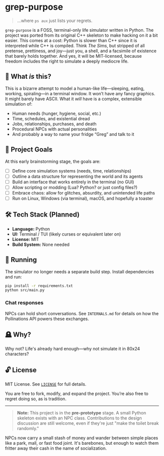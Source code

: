 # grep-purpose

> ...where `ps aux` just lists your regrets.

`grep-purpose` is a FOSS, terminal-only life simulator written in Python. The project was ported from its original C++ skeleton to make hacking on it a bit easier. This comes at a cost: Python is slower than C++ since it is interpreted while C++ is compiled. Think *The Sims*, but stripped of all pretense, prettiness, and joy—just you, a shell, and a facsimile of existence that barely holds together. And yes, it will be MIT-licensed, because freedom includes the right to simulate a deeply mediocre life.

## 🧠 What *is* this?

This is a bizarre attempt to model a human-like life—sleeping, eating, working, spiraling—in a terminal window. It won’t have any fancy graphics. It might barely have ASCII. What it *will* have is a complex, extensible simulation of:

- Human needs (hunger, hygiene, social, etc.)
- Time, schedules, and existential dread
- Jobs, relationships, purchases, and death
- Procedural NPCs with actual personalities
- And probably a way to name your fridge “Greg” and talk to it

## 🎯 Project Goals

At this early brainstorming stage, the goals are:

- [ ] Define core simulation systems (needs, time, relationships)
- [ ] Outline a data structure for representing the world and its agents
- [ ] Build an interface that works entirely in the terminal (no GUI)
- [ ] Allow scripting or modding (Lua? Python? or just config files?)
- [ ] Embrace chaos: allow for glitches, absurdity, and unintended life paths
- [ ] Run on Linux, Windows (via terminal), macOS, and hopefully a toaster

## 🛠️ Tech Stack (Planned)

- **Language:** Python
- **UI:** Terminal / TUI (likely curses or equivalent later on)
- **License:** MIT
- **Build System:** None needed

## 🔧 Running

The simulator no longer needs a separate build step. Install dependencies and
run:

```bash
pip install -r requirements.txt
python src/main.py
```

### Chat responses

NPCs can hold short conversations. See `INTERNALS.md` for details on how
the Pollinations API powers these exchanges.

## 🪦 Why?

Why not? Life's already hard enough—why not simulate it in 80x24 characters?

## 🔓 License

MIT License. See [`LICENSE`](LICENSE) for full details.

You are free to fork, modify, and expand the project. You’re also free to regret doing so, as is tradition.

---

> **Note:** This project is in the **pre-prototype** stage. A small Python skeleton exists with an NPC class. Contributions to the design discussion are still welcome, even if they're just "make the toilet break randomly."

NPCs now carry a small stash of money and wander between simple places like a park, mall, or fast food joint. It's barebones, but enough to watch them fritter away their cash in the name of socialization.

